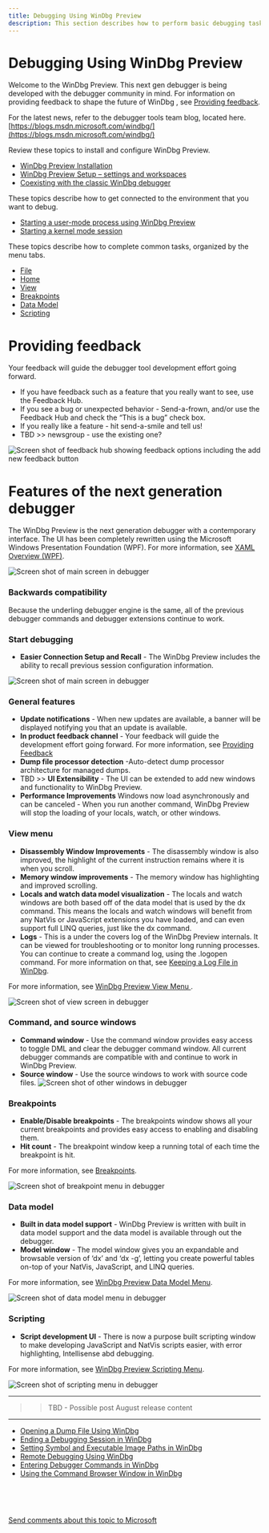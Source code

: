 ```yaml
---
title: Debugging Using WinDbg Preview
description: This section describes how to perform basic debugging tasks using the WinDbg preview debugger.
---
```


# Debugging Using WinDbg Preview

Welcome to the WinDbg Preview. This next gen debugger is being developed with the debugger community in mind. For information on providing feedback to shape the future of WinDbg , see [Providing feedback](#providingfeedback).

For the latest news, refer to the debugger tools team blog, located here.
[https://blogs.msdn.microsoft.com/windbg/](https://blogs.msdn.microsoft.com/windbg/)

Review these topics to install and configure WinDbg Preview.

- [WinDbg Preview Installation](windbg-install-preview.md)
- [WinDbg Preview Setup – settings and workspaces](windbg-setup-preview.md)
- [Coexisting with the classic WinDbg debugger](windbg-coexist-preview.md)

These topics describe how to get connected to the environment that you want to debug. 

- [Starting a user-mode process using WinDbg Preview](windbg-user-mode-preview.md)
- [Starting a kernel mode session ](windbg-kernel-mode-preview.md)

These topics describe how to complete common tasks, organized by the menu tabs.

- [File](windbg-file-preview.md)
- [Home](windbg-home-preview.md)
- [View](windbg-view-preview.md)
- [Breakpoints](windbg-breakpoints-preview.md)
- [Data Model](windbg-data-model-preview.md)
- [Scripting](windbg-scripting-preview.md)


# <span id="providingfeedback"></span>Providing feedback

Your feedback will guide the debugger tool development effort going forward. 

- If you have feedback such as a feature that you really want to see, use the Feedback Hub.
- If you see a bug or unexpected behavior - Send-a-frown, and/or use the Feedback Hub and check the “This is a bug” check box.
- If you really like a feature  -  hit send-a-smile and tell us!
- TBD >> newsgroup - use the existing one?

![Screen shot of feedback hub showing feedback options including the add new feedback button](images/windbgx-feedback.png)


# Features of the next generation debugger

The WinDbg Preview is the next generation debugger with a contemporary interface. The UI has been completely rewritten using the Microsoft Windows Presentation Foundation (WPF). For more information, see 
[XAML Overview (WPF)](https://docs.microsoft.com/en-us/dotnet/framework/wpf/advanced/xaml-overview-wpf). 

![Screen shot of main screen in debugger](images/windbgx-main-menu.png)


### Backwards compatibility 

Because the underling debugger engine is the same, all of the previous debugger commands and debugger extensions continue to work.

### Start debugging

- **Easier Connection Setup and Recall** - The WinDbg Preview includes the ability to recall previous session configuration information.

![Screen shot of main screen in debugger](images/windbgx-start-debugging-menu.png)


### General features

- **Update notifications** - When new updates are available, a banner will be displayed notifying you that an update is available.
- **In product feedback channel** - Your feedback will guide the development effort going forward. For more information, see [Providing Feedback](#providing-feedback)
- **Dump file processor detection** -Auto-detect dump processor architecture for managed dumps.
- TBD >> **UI Extensibility** - The UI can be extended to add new windows and functionality to WinDbg Preview.  
- **Performance Improvements** Windows now load asynchronously and can be canceled - When you run another command, WinDbg Preview will stop the loading of your locals, watch, or other windows.


### View menu

- **Disassembly Window Improvements** - The disassembly window is also improved, the highlight of the current instruction remains where it is when you scroll. 
- **Memory window improvements** - The memory window has highlighting and improved scrolling.
- **Locals and watch data model visualization** - The locals and watch windows are both based off of the data model that is used by the dx command. This means the locals and watch windows will benefit from any NatVis or JavaScript extensions you have loaded, and can even support full LINQ queries, just like the dx command. 
- **Logs** - This is a under the covers log of the WinDbg Preview internals. It can be viewed for troubleshooting or to monitor long running processes. You can continue to create a command log, using the .logopen command. For more information on that, see [Keeping a Log File in WinDbg](keeping-a-log-file-in-windbg.md).

For more information, see [WinDbg Preview View Menu ](windbg-view-preview.md).

![Screen shot of view screen in debugger](images/windbgx-view-menu.png)


### Command, and source windows  

- **Command window** - Use the command window provides easy access to toggle DML and clear the debugger command window. All current debugger commands are compatible with and continue to work in WinDbg Preview.
- **Source window** - Use the source windows to work with source code files. 
![Screen shot of other windows in debugger](images/windbgx-source-windows-menu.png)


### Breakpoints 

- **Enable/Disable breakpoints** - The breakpoints window shows all your current breakpoints and provides easy access to enabling and disabling them. 
- **Hit count** - The breakpoint window keep a running total of each time the breakpoint is hit.

For more information, see [Breakpoints](windbg-breakpoints-preview.md).

![Screen shot of breakpoint menu in debugger](images/windbgx-breakpoint-menu.png)


### Data model 

- **Built in data model support** - WinDbg Preview is written with built in data model support and the data model is available through out the debugger.
- **Model window** - The model window gives you an expandable and browsable version of ‘dx’ and ‘dx -g’, letting you create powerful tables on-top of your NatVis, JavaScript, and LINQ queries. 

For more information, see  [WinDbg Preview Data Model Menu](windbg-data-model-preview.md).

![Screen shot of data model menu in debugger](images/windbgx-data-model-menu.png)


### Scripting  

- **Script development UI** - There is now a purpose built scripting window to make developing JavaScript and NatVis scripts easier, with error highlighting, Intellisense abd debugging. 

For more information, see [WinDbg Preview Scripting Menu](windbg-scripting-preview.md).

![Screen shot of scripting menu in debugger](images/windbgx-scripting-menu.png)



*********************************************
>> TBD - Possible post August release content
*********************************************

-   [Opening a Dump File Using WinDbg](opening-a-crash-dump-file-using-windbg.md)
-   [Ending a Debugging Session in WinDbg](ending-a-debugging-session-in-windbg.md)
-   [Setting Symbol and Executable Image Paths in WinDbg](setting-symbol-and-source-paths-in-windbg.md)
-   [Remote Debugging Using WinDbg](remode-debugging-using-windbg.md)
-   [Entering Debugger Commands in WinDbg](debugger-command-window.md)
-   [Using the Command Browser Window in WinDbg](command-browser-window.md)


 

 

[Send comments about this topic to Microsoft](mailto:wsddocfb@microsoft.com?subject=Documentation%20feedback%20[debugger\debugger]:%20Debugging%20Using%20WinDbg%20%20RELEASE:%20%285/15/2017%29&body=%0A%0APRIVACY%20STATEMENT%0A%0AWe%20use%20your%20feedback%20to%20improve%20the%20documentation.%20We%20don't%20use%20your%20email%20address%20for%20any%20other%20purpose,%20and%20we'll%20remove%20your%20email%20address%20from%20our%20system%20after%20the%20issue%20that%20you're%20reporting%20is%20fixed.%20While%20we're%20working%20to%20fix%20this%20issue,%20we%20might%20send%20you%20an%20email%20message%20to%20ask%20for%20more%20info.%20Later,%20we%20might%20also%20send%20you%20an%20email%20message%20to%20let%20you%20know%20that%20we've%20addressed%20your%20feedback.%0A%0AFor%20more%20info%20about%20Microsoft's%20privacy%20policy,%20see%20http://privacy.microsoft.com/default.aspx. "Send comments about this topic to Microsoft")




